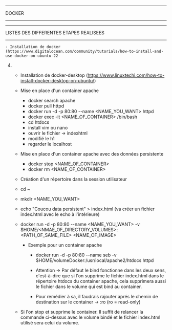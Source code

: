 ***
DOCKER
***

***
LISTES DES DIFFERENTES ETAPES REALISEES 
***

    - Installation de docker (https://www.digitalocean.com/community/tutorials/how-to-install-and-use-docker-on-ubuntu-22-
04)
    - Installation de docker-desktop (https://www.linuxtechi.com/how-to-install-docker-desktop-on-ubuntu/)
    
    - Mise en place d'un container apache

        - docker search apache
        - docker pull httpd
        - docker run -d -p 80:80 --name <NAME_YOU_WANT> httpd
        - docker exec -it <NAME_OF_CONTAINER> /bin/bash
        - cd htdocs
        - install vim ou nano
        - ouvrir le fichier -> indexhtml
        - modifié le h1
        - regarder le localhost

    - Mise en place d'un container apache avec des données persistente

        - docker stop <NAME_OF_CONTAINER>
        - docker rm <NAME_OF_CONTAINER>

    - Création d'un répertoire dans la session utilisateur
    - cd ~
    - mkdir <NAME_YOU_WANT>
    - echo "Coucou data persistent" > index.html (va créer un fichier index.html avec le echo à l'intérieure)
    - docker run -d -p 80:80 --name <NAME_YOU_WANT> -v $HOME/<NMAE_OF_DIRECTORY_VOLUMES>:<PATH_OF_SAME_FILE> <NAME_OF_IMAGE>

        - Exemple pour un container apache
            - docker run -d -p 80:80 --name seb -v $HOME/volumeDocker:/usr/local/apache2/htdocs httpd
            
            - Attention -> Par défaut le bind fonctionne dans les deux sens, c'est-à-dire que si l'on supprime le fichier index.html dans le répertoire htdocs du container apache, cela supprimera aussi le fichier dans le volume qui est bind au container.
            - Pour remédier à sa, il faudrais rajouter aprés le chemin de destination sur le container -> :ro (ro = read-only)

    - Si l'on stop et supprime le container. Il suffit de relancer la commande ci-dessus avec le volume bindé et le fichier index.html utilisé sera celui du volume.        
